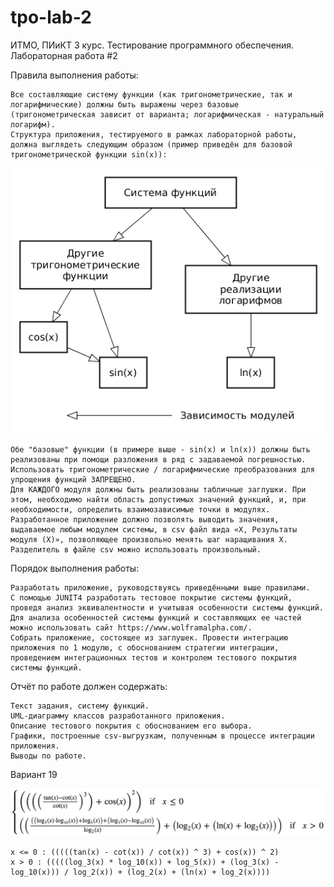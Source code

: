 # tpo-lab-2

ИТМО, ПИиКТ 3 курс. Тестирование программного обеспечения. Лабораторная работа #2

Правила выполнения работы:

    Все составляющие систему функции (как тригонометрические, так и логарифмические) должны быть выражены через базовые (тригонометрическая зависит от варианта; логарифмическая - натуральный логарифм).
    Структура приложения, тестируемого в рамках лабораторной работы, должна выглядеть следующим образом (пример приведён для базовой тригонометрической функции sin(x)):
    
![img.png](img%2Fimg.png)
    
    Обе "базовые" функции (в примере выше - sin(x) и ln(x)) должны быть реализованы при помощи разложения в ряд с задаваемой погрешностью. Использовать тригонометрические / логарифмические преобразования для упрощения функций ЗАПРЕЩЕНО.
    Для КАЖДОГО модуля должны быть реализованы табличные заглушки. При этом, необходимо найти область допустимых значений функций, и, при необходимости, определить взаимозависимые точки в модулях.
    Разработанное приложение должно позволять выводить значения, выдаваемое любым модулем системы, в сsv файл вида «X, Результаты модуля (X)», позволяющее произвольно менять шаг наращивания Х. Разделитель в файле csv можно использовать произвольный.

Порядок выполнения работы:

    Разработать приложение, руководствуясь приведёнными выше правилами.
    С помощью JUNIT4 разработать тестовое покрытие системы функций, проведя анализ эквивалентности и учитывая особенности системы функций. Для анализа особенностей системы функций и составляющих ее частей можно использовать сайт https://www.wolframalpha.com/.
    Собрать приложение, состоящее из заглушек. Провести интеграцию приложения по 1 модулю, с обоснованием стратегии интеграции, проведением интеграционных тестов и контролем тестового покрытия системы функций.

Отчёт по работе должен содержать:

    Текст задания, систему функций.
    UML-диаграмму классов разработанного приложения.
    Описание тестового покрытия с обоснованием его выбора.
    Графики, построенные csv-выгрузкам, полученным в процессе интеграции приложения.
    Выводы по работе.

Вариант 19

![img2.png](img%2Fimg2.png)

```
x <= 0 : (((((tan(x) - cot(x)) / cot(x)) ^ 3) + cos(x)) ^ 2)
x > 0 : (((((log_3(x) * log_10(x)) + log_5(x)) + (log_3(x) - log_10(x))) / log_2(x)) + (log_2(x) + (ln(x) + log_2(x))))
```